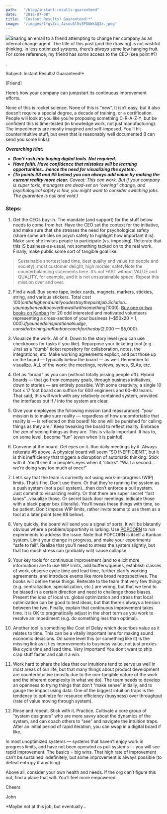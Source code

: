```yaml
---
path:	"/blog/instant-results-guaranteed"
date:	"2018-07-08"
title:	"Instant Results! Guaranteed!*"
image:	"/images/1*gvZci_AzsouSl5vSPGUWkA@2x.jpeg"
---
```


![](/images/1*gvZci_AzsouSl5vSPGUWkA@2x.jpeg)Sharing an email to a friend attempting to change her company as an internal change agent. The title of this post (and the drawing) is not wishful thinking. In less optimized systems, there’s *always* some low hanging fruit. For some reference, my friend has *some* access to the CEO (see point #1)

.

Subject: Instant Results! Guaranteed!*

[Friend]

Here’s how your company can jumpstart its continuous improvement efforts.

None of this is rocket science. None of this is “new”. It isn’t easy, but it also doesn’t require a special degree, a decade of training, or a certification. People will look at you like you’re proposing something C-R-A-Z-Y, but be confident this is time-tested (in knowledge work, not just manufacturing). The impediments are mostly imagined and self-imposed. You’ll hit counterintuitive stuff, but even that is reasonably well documented (I can send you some links).

***Overarching Hint:***

* ***Don’t rush into buying digital tools. Not required.***
* ***Have faith. Have confidence that mistakes will be learning opportunities…hence the need for visualizing the system.***
* ***(To points #3 and #5 below) you can always add value by making the current reality more clear.***
*Caveat: This can work. But if your company is super toxic, managers are dead-set on “owning” change, and psychological safety is low, you might want to consider switching jobs. The guarentee is null and void:)*

### Steps:

1. Get the CEOs buy-in. The mandate (and support) for the stuff below needs to come from her. Have the CEO set the context for the initiative, and make sure that she stresses the need for psychological safety (share some articles on psych safety to highlight how important it is). Make sure she invites people to participate (vs. imposing). Reiterate that this IS business-as-usual, not something tacked on to the real work. Finally, make public some sort of tangible goal like:


> Sustainable shortest lead time, best quality and value (to people and society), most customer delight, high morale, safetyNote the counterbalancing statements here. It’s not FAST without VALUE and QUALITY, for example, and it is not unsustainable speed. Repeat this mission over and over.

2. Find a wall. Buy some tape, index cards, magnets, markers, stickies, string, and various stickers. Total cost $100 (on the high end) until you destroy the paintjob. Solution…you maybe need to cover the wall with something ($1000). [Buy one or two books on Kanban](https://www.amazon.com/s/ref=nb_sb_noss?url=search-alias%3Ddigital-text&field-keywords=Kanban) for 20 odd interested and motivated volunteers representing a cross-section of your business (~$50x20 = $1,000). If you need a inspirational nudge, consider brining in a Kanban coach for the day ($2,000 — $5,000).

3. Visualize the work. All of it. Down to the story level (you can use checkboxes for tasks if you like). Repurpose your ticketing tool (e.g. Jira) as a “dumb” ticket repository for collaboration, notes, the integrations, etc. Make working agreements explicit, and put those up on the board — typically below the board — as well. Remember to visualize. ALL of the work: the meetings, reviews, syncs, SLAs, etc.

4. Get as “broad” as you can (without totally pissing people off). Hybrid boards — that go from company goals, through business initiatives, down to stories — are entirely possible. With some creativity, a single 10 foot x 17 foot board can suffice for 600 engineers and 60–80 teams. That said, this will work with any relatively contained system, provided the interfaces out if / into the system are clear.

5. Give your employees the following mission (and reassurance): “your mission is to make sure reality — regardless of how uncomfortable that reality is — is reflected on this board! No one will be punished for calling things as they are.” Keep tweaking the board to reflect reality. Embrace the zen of seeing things as they are. This is vitally important. It has to, on some level, become “fun” (even when it is painful).

6. Convene at the board. Get eyes on it. Run daily meetings by it. Always reiterate #5 above. A physical board will seem “SO INEFFICIENT”, but it is this inefficiency that triggers a disruption of automatic thinking. Stick with it. You’ll see it in people’s eyes when it “clicks”. “Wait a second…we’re doing way too much at once!”

7. Let’s say that the team is currently not using work-in-progress (WIP) limits. That’s fine. Don’t use them. Or that they’re running the system as a push system (not a pull system)…then don’t enforce a pull system. Just commit to visualizing reality. Or that there are super secret “fast lanes”…visualize those. Or secret back door meetings: indicate those with a black paper box (literally). You’ll tweak these things with time, so be patient. Don’t impose WIP limits, rather invite teams to use them as a tool at a later point (see #8 below).

8. Very quickly, the board will send you a signal of sorts. It will be blatantly obvious where a problem/opportinity is lurking. Use [POPCORN](https://www.slideshare.net/mobile/cperrone/popcornflow-continuous-evolution-through-ultrarapid-experimentation) to run experiments to address the issue. Note that POPCORN is itself a Kanban system. Limit your change in progress, and make your experiments “safe to fail”. Realize that you’ll need to stress the system slightly, but that too much stress can (probably will) cause collapse.

9. Your key tools for continuous improvement (and to elicit more information) are to use WIP limits, add buffers/queues, establish classes of work, observe cycle time and lead time, further clarify working agreements, and introduce events like more broad retrospectives. The books will define these things. Reiterate to the team that very few things (e.g. centralization, specialization, etc.) are wrong, but that we tend to be biased in a certain direction and need to challenge those biases. Present the idea of local vs. global optimization and stress that local optimization can be good to test ideas, but that there’s always a tension between the two. Finally, explain that continuous improvement takes time. It is OK to pragmatically adjust in the short term as you work to resolve an impediment (e.g. do something less than optimal).

10. Another tool is something like Cost of Delay which describes value as it relates to time. This can be a vitally important lens for making sound economic decisions. On some level this (or something like it) is the missing link as it ties improvements to business value, not just proxies like cycle time and lead time. Very Important! You don’t want to ship crap stuff faster and call it a win.

11. Work hard to share the idea that our intuitions tend to serve us well in most areas of our life, but that many things about product development are counterintuitive (mostly due to the non-tangible nature of the work and the inherent complexity in what we do). The team needs to develop an openness to trying things that don’t “make sense” initially, and to gauge the impact using data. One of the biggest intuition traps is the tendency to optimize for resource efficiency (busyness) over throughput (rate of value moving through system).

12. Rinse and repeat. Stick with it. Practice. Cultivate a core group of “system designers” who are more savvy about the dynamics of the system, and can coach others to “see” and navigate the intuition traps. After an initial period of rapid iteration, you can swap in a digital board if like.

In most unoptimized systems — systems that haven’t enjoy work in progress limits, and have not been operated as pull systems — you will see rapid improvement. The basics = big wins. That high rate of improvement can’t be sustained indefinitely, but some improvement is always possible (to defeat entropy if anything).

Above all, consider your own health and needs. If the org can’t figure this out, find a place that will. You’ll feel more empowered.

Cheers

John

*Maybe not at this job, but eventually…

